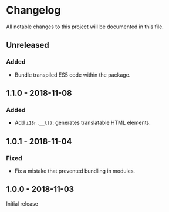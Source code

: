 # Changelog

All notable changes to this project will be documented in this file.

## Unreleased

### Added

- Bundle transpiled ES5 code within the package.

## 1.1.0 - 2018-11-08

### Added

- Add `i18n.__t()`: generates translatable HTML elements.

## 1.0.1 - 2018-11-04

### Fixed

- Fix a mistake that prevented bundling in modules.

## 1.0.0 - 2018-11-03

Initial release
